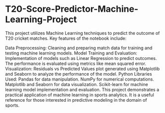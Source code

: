 # T20-Score-Predictor-Machine-Learning-Project
This project utilizes Machine Learning techniques to predict the outcome of T20 cricket matches. Key features of the notebook include:

Data Preprocessing: Cleaning and preparing match data for training and testing machine learning models.
Model Training and Evaluation: Implementation of models such as Linear Regression to predict outcomes. The performance is evaluated using metrics like mean squared error.
Visualization: Residuals vs Predicted Values plot generated using Matplotlib and Seaborn to analyze the performance of the model.
Python Libraries Used:
Pandas for data manipulation.
NumPy for numerical computations.
Matplotlib and Seaborn for data visualization.
Scikit-learn for machine learning model implementation and evaluation.
This project demonstrates a practical application of machine learning in sports analytics. It is a useful reference for those interested in predictive modeling in the domain of sports.
